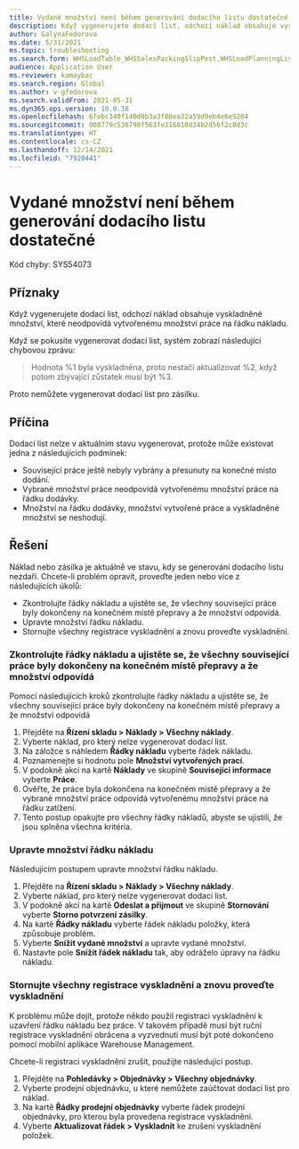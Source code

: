 ```yaml
---
title: Vydané množství není během generování dodacího listu dostatečné
description: Když vygenerujete dodací list, odchozí náklad obsahuje vyskladněné množství, které neodpovídá vytvořenému množství práce na řádku nákladu.
author: GalynaFedorova
ms.date: 5/31/2021
ms.topic: troubleshooting
ms.search.form: WHSLoadTable_WHSSalesPackingSlipPost,WHSLoadPlanningListPage_WHSSalesPackingSlipPost,WHSLoadPlanningWorkbench_WHSSalesPackingSlipPost
audience: Application User
ms.reviewer: kamaybac
ms.search.region: Global
ms.author: v-gfedorova
ms.search.validFrom: 2021-05-31
ms.dyn365.ops.version: 10.0.18
ms.openlocfilehash: 6febc340f140d0b3a3f08ea32a59d9eb4e6e5204
ms.sourcegitcommit: 008779c530798f563fe216810d34b2d56f2c8d3c
ms.translationtype: HT
ms.contentlocale: cs-CZ
ms.lasthandoff: 12/14/2021
ms.locfileid: "7920441"
---
```

# <a name="picked-quantity-isnt-sufficient-during-packing-slip-generation"></a>Vydané množství není během generování dodacího listu dostatečné

Kód chyby: SYS54073

## <a name="symptoms"></a>Příznaky

Když vygenerujete dodací list, odchozí náklad obsahuje vyskladněné množství, které neodpovídá vytvořenému množství práce na řádku nákladu.

Když se pokusíte vygenerovat dodací list, systém zobrazí následující chybovou zprávu:

> Hodnota %1 byla vyskladněna, proto nestačí aktualizovat %2, když potom zbývající zůstatek musí být %3.

Proto nemůžete vygenerovat dodací list pro zásilku.

## <a name="cause"></a>Příčina

Dodací list nelze v aktuálním stavu vygenerovat, protože může existovat jedna z následujících podmínek:

- Související práce ještě nebyly vybrány a přesunuty na konečné místo dodání.
- Vybrané množství práce neodpovídá vytvořenému množství práce na řádku dodávky.
- Množství na řádku dodávky, množství vytvořené práce a vyskladněné množství se neshodují.

## <a name="resolution"></a>Řešení

Náklad nebo zásilka je aktuálně ve stavu, kdy se generování dodacího listu nezdaří. Chcete-li problém opravit, proveďte jeden nebo více z následujících úkolů:

- Zkontrolujte řádky nákladu a ujistěte se, že všechny související práce byly dokončeny na konečném místě přepravy a že množství odpovídá.
- Upravte množství řádku nákladu.
- Stornujte všechny registrace vyskladnění a znovu proveďte vyskladnění.

### <a name="review-your-load-lines-and-make-sure-that-all-the-related-work-has-been-completed-at-the-final-shipping-location-and-that-the-quantities-match"></a>Zkontrolujte řádky nákladu a ujistěte se, že všechny související práce byly dokončeny na konečném místě přepravy a že množství odpovídá

Pomocí následujících kroků zkontrolujte řádky nákladu a ujistěte se, že všechny související práce byly dokončeny na konečném místě přepravy a že množství odpovídá

1. Přejděte na **Řízení skladu \> Náklady \> Všechny náklady**.
1. Vyberte náklad, pro který nelze vygenerovat dodací list.
1. Na záložce s náhledem **Řádky nákladu** vyberte řádek nákladu.
1. Poznamenejte si hodnotu pole **Množství vytvořených prací**.
1. V podokně akcí na kartě **Náklady** ve skupině **Související informace** vyberte **Práce**.
1. Ověřte, že práce byla dokončena na konečném místě přepravy a že vybrané množství práce odpovídá vytvořenému množství práce na řádku zatížení.
1. Tento postup opakujte pro všechny řádky nákladů, abyste se ujistili, že jsou splněna všechna kritéria.

### <a name="adjust-the-load-line-quantity"></a>Upravte množství řádku nákladu

Následujícím postupem upravte množství řádku nákladu.

1. Přejděte na **Řízení skladu \> Náklady \> Všechny náklady**.
1. Vyberte náklad, pro který nelze vygenerovat dodací list.
1. V podokně akcí na kartě **Odeslat a přijmout** ve skupině **Stornování** vyberte **Storno potvrzení zásilky**.
1. Na kartě **Řádky nákladu** vyberte řádek nákladu položky, která způsobuje problém.
1. Vyberte **Snížit vydané množství** a upravte vydané množství.
1. Nastavte pole **Snížit řádek nákladu** tak, aby odráželo úpravy na řádku nákladu.

### <a name="reverse-all-pick-registrations-and-redo-picking"></a>Stornujte všechny registrace vyskladnění a znovu proveďte vyskladnění

K problému může dojít, protože někdo použil registraci vyskladnění k uzavření řádku nákladu bez práce. V takovém případě musí být ruční registrace vyskladnění obrácena a vyzvednutí musí být poté dokončeno pomocí mobilní aplikace Warehouse Management.

Chcete-li registraci vyskladnění zrušit, použijte následující postup.

1. Přejděte na **Pohledávky \> Objednávky \> Všechny objednávky**.
1. Vyberte prodejní objednávku, u které nemůžete zaúčtovat dodací list pro náklad.
1. Na kartě **Řádky prodejní objednávky** vyberte řádek prodejní objednávky, pro kterou byla provedena registrace vyskladnění.
1. Vyberte **Aktualizovat řádek \> Vyskladnit** ke zrušení vyskladnění položek.
